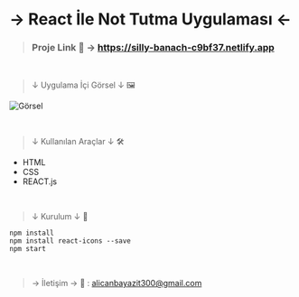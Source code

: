 # → React İle Not Tutma Uygulaması ←

> ### Proje Link 📎 → https://silly-banach-c9bf37.netlify.app

<br>

>↓ Uygulama İçi Görsel ↓ 🖼

![Görsel](src/img/görsel.png)

<br>

>↓ Kullanılan Araçlar ↓ 🛠

* HTML
* CSS
* REACT.js

<br>

>↓ Kurulum ↓ 🧱

```
npm install
npm install react-icons --save
npm start
```

<br>

> → İletişim →  📩 :
> alicanbayazit300@gmail.com
